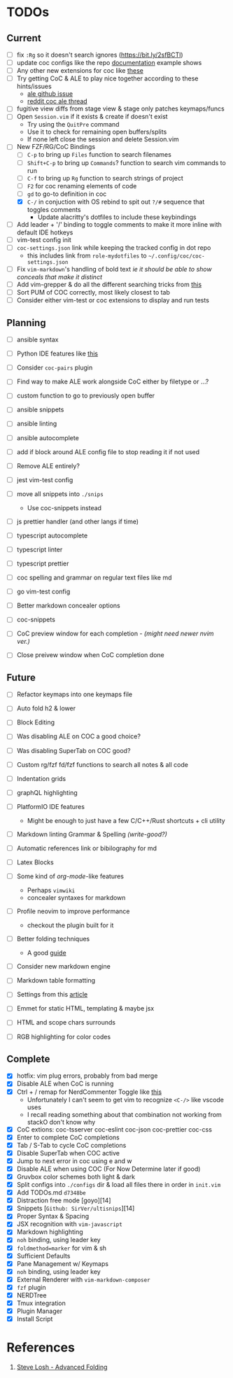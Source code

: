 TODOs
=====

Current
-------
* [ ] fix `:Rg` so it doesn't search ignores (https://bit.ly/2sfBCTl)
* [ ] update coc configs like the repo [documentation](http://bit.ly/2L8xxbw) example shows
* [ ] Any other new extensions for coc like [these](http://bit.ly/2S0cYyl)
* [ ] Try getting CoC & ALE to play nice together according to these hints/issues
    * [ale github issue](https://github.com/dense-analysis/ale/issues/2017)
    * [reddit coc ale thread](https://www.reddit.com/r/vim/comments/bs95ud/announcement_changing_default_linting_options_for/eom60ub?utm_source=share&utm_medium=web2x)
* [ ] fugitive view diffs from stage view & stage only patches keymaps/funcs
* [ ] Open `Session.vim` if it exists & create if doesn't exist
    * Try using the `QuitPre` command
    * Use it to check for remaining open buffers/splits
    * If none left close the session and delete Session.vim
* [ ] New FZF/RG/CoC Bindings
    * [ ] `C-p` to bring up `Files` function to search filenames
    * [ ] `Shift+C-p` to bring up `Commands`? function to search vim commands to run
    * [ ] `C-f` to bring up `Rg` function to search strings of project
    * [ ] `F2` for coc renaming elements of code
    * [ ] `gd` to go-to definition in coc
    * [x] `C-/` in conjuction with OS rebind to spit out `?/#` sequence that toggles comments
        * Update alacritty's dotfiles to include these keybindings
* [ ] Add leader + '/' binding to toggle comments to make it more inline with default IDE hotkeys
* [ ] vim-test config init
* [ ] `coc-settings.json` link while keeping the tracked config in dot repo
    * this includes link from `role-mydotfiles` to `~/.config/coc/coc-settings.json`
* [ ] Fix `vim-markdown`'s handling of bold text *ie it should be able to show conceals that make it distinct*
* [ ] Add vim-grepper & do all the different searching tricks from [this]()
* [ ] Sort PUM of COC correctly, most likely closest to tab
* [ ] Consider either vim-test or coc extensions to display and run tests

Planning
--------

* [ ] ansible syntax
* [ ] Python IDE features like [this](https://www.vimfromscratch.com/articles/vim-for-python/)
* [ ] Consider `coc-pairs` plugin
* [ ] Find way to make ALE work alongside CoC either by filetype or ...?
* [ ] custom function to go to previously open buffer
* [ ] ansible snippets
* [ ] ansible linting
* [ ] ansible autocomplete
* [ ] add if block around ALE config file to stop reading it if not used
* [ ] Remove ALE entirely?
* [ ] jest vim-test config
* [ ] move all snippets into `./snips`
    - Use coc-snippets instead
* [ ] js prettier handler (and other langs if time)
* [ ] typescript autocomplete
* [ ] typescript linter
* [ ] typescript prettier
* [ ] coc spelling and grammar on regular text files like md
* [ ] go vim-test config
* [ ] Better markdown concealer options
* [ ] coc-snippets
* [ ] CoC preview window for each completion - *(might need newer nvim ver.)*
* [ ] Close preivew window when CoC completion done


Future
------

* [ ] Refactor keymaps into one keymaps file
* [ ] Auto fold h2 & lower
* [ ] Block Editing
* [ ] Was disabling ALE on COC a good choice?
* [ ] Was disabling SuperTab on COC good?
* [ ] Custom rg/fzf fd/fzf functions to search all notes & all code
* [ ] Indentation grids
* [ ] graphQL highlighting
* [ ] PlatformIO IDE features
    * Might be enough to just have a few C/C++/Rust shortcuts + cli utility
* [ ] Markdown linting Grammar & Spelling *(write-good?)*
* [ ] Automatic references link or bibilography for md
* [ ] Latex Blocks
* [ ] Some kind of *org-mode*-like features
    * Perhaps `vimwiki`
    * concealer syntaxes for markdown
* [ ] Profile neovim to improve performance
    - checkout the plugin built for it
* [ ] Better folding techniques
  * A good [guide][01]
* [ ] Consider new markdown engine
* [ ] Markdown table formatting
* [ ] Settings from this [article](https://hackernoon.com/vim-for-writers-ee15d2a8f512)
* [ ] Emmet for static HTML, templating & maybe jsx
* [ ] HTML and scope chars surrounds
* [ ] RGB highlighting for color codes


Complete
--------

* [x] hotfix: vim plug errors, probably from bad merge
* [x] Disable ALE when CoC is running
* [x] Ctrl + / remap for NerdCommenter Toggle like [this](http://bit.ly/2S250VE)
    * Unfortunately I can't seem to get vim to recognize `<C-/>` like vscode uses
    * I recall reading something about that combination not working from stackO don't know why
* [x] CoC extions: coc-tsserver coc-eslint coc-json coc-prettier coc-css
* [x] Enter to complete CoC completions
* [x] Tab / S-Tab to cycle CoC completions
* [x] Disable SuperTab when COC active
* [x] Jump to next error in coc using <leader>e and <leader>w
* [x] Disable ALE when using COC (For Now Determine later if good)
* [x] Gruvbox color schemes both light & dark
* [x] Split configs into `./configs` dir & load all files there in order in `init.vim`
* [x] Add TODOs.md `d7348be`
* [x] Distraction free mode [goyo][14]
* [x] Snippets [`Github: SirVer/ultisnips`][14]
* [x] Proper Syntax & Spacing
* [x] JSX recognition with `vim-javascript`
* [x] Markdown highlighting
* [x] `noh` binding, using leader key
* [x] `foldmethod=marker` for vim & sh
* [x] Sufficient Defaults
* [x] Pane Management w/ Keymaps
* [x] `noh` binding, using leader key
* [x] External Renderer with `vim-markdown-composer`
* [x] `fzf` plugin
* [x] NERDTree
* [x] Tmux integration
* [x] Plugin Manager
* [x] Install Script

References
==========

1. [Steve Losh - Advanced Folding][01]

[01]: http://learnvimscriptthehardway.stevelosh.com/chapters/49.html "Steve Losh - Advanced Folding"
